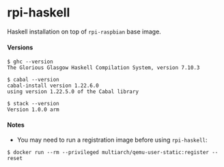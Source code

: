 # rpi-haskell

Haskell installation on top of `rpi-raspbian` base image.

#### Versions

```
$ ghc --version
The Glorious Glasgow Haskell Compilation System, version 7.10.3
```

```
$ cabal --version
cabal-install version 1.22.6.0
using version 1.22.5.0 of the Cabal library
```

```
$ stack --version
Version 1.0.0 arm
```

#### Notes

* You may need to run a registration image before using `rpi-haskell`:
```
$ docker run --rm --privileged multiarch/qemu-user-static:register --reset
```
